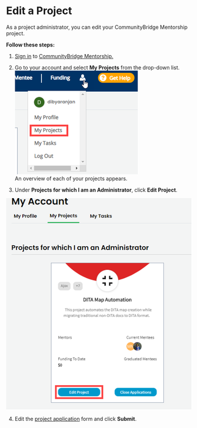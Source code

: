 # Edit a Project

As a project administrator, you can edit your CommunityBridge Mentorship project.

**Follow these steps:**

 1. [Sign in](../../../sso/sign-in/) to [CommunityBridge Mentorship.](https://people.communitybridge.org/)

2. Go to your account and select **My Projects** from the drop-down list.  
 ![](../../../.gitbook/assets/my-projects.png)   
An overview of each of your projects appears.

3. Under **Projects for which I am an Administrator**, click **Edit Project**.

![](../../../.gitbook/assets/edit-project.png)

4. Edit the [project application](enroll-your-project/mentorship-project-enrollment-form.md) form and click **Submit**.

